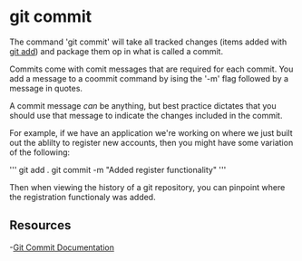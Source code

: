 # git commit

The command 'git commit' will take all tracked changes (items added with [git add](./Add.md)) and package them op in what is called a commit.

Commits come with comit messages that are required for each commit.  You add a message to a coommit command by ising the '-m' flag followed by a message in quotes.

A commit message _can_ be anything, but best practice dictates that you should use that message to indicate the changes included in the commit.

For example, if we have an application we're working on where we just built out the ablilty to register new accounts, then you might have some variation of the following:

'''
git add .
git commit -m "Added register functionality"
'''

Then when viewing the history of a git repository, you can pinpoint where the registration functionaly was added.

## Resources

-[Git Commit Documentation](https://git-scm.com/docs/git-commit)